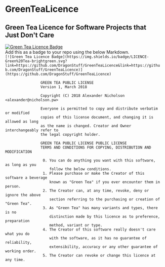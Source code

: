 # GreenTeaLicence
Green Tea Licence for Software Projects that Just Don't Care
---

[![Green Tea Licence Badge](https://img.shields.io/badge/LICENCE-Green%20Tea-brightgreen.svg?link=https://github.com/DragonStuff/GreenTeaLicence&link=https://github.com/DragonStuff/GreenTeaLicence)](https://github.com/DragonStuff/GreenTeaLicence)    
Add this as a badge to your repo using the below Markdown.    
`[![Green Tea Licence Badge](https://img.shields.io/badge/LICENCE-Green%20Tea-brightgreen.svg?link=https://github.com/DragonStuff/GreenTeaLicence&link=https://github.com/DragonStuff/GreenTeaLicence)](https://github.com/DragonStuff/GreenTeaLicence)`



                    GREEN TEA PUBLIC LICENSE 
                    Version 1, March 2018

                    Copyright (C) 2018 Alexander Nicholson <alexander@nicholson.pw> 

                    Everyone is permitted to copy and distribute verbatim or modified 
                    copies of this license document, and changing it is allowed as long 
                    as the name is changed. Creator and Owner interchangeably refer to 
                    the legal copyright holder.

                    GREEN TEA PUBLIC LICENSE PUBLIC LICENSE 
                    TERMS AND CONDITIONS FOR COPYING, DISTRIBUTION AND MODIFICATION 
                   
                     0. You can do anything you want with this software, as long as you
                        follow the below conditions.
                     1. Please purchase or make the Creator of this software a beverage
                        known as "Green Tea" if you ever encounter them in person.
                     2. The Creator can, at any time, revoke, deny or ignore the above
                        section referring to the purchasing or creation of "Green Tea".
                     3. As "Green Tea" has many variants and types, there is no 
                        distinction made by this licence as to preference, preparation
                        method, variant or type.
                     4. The Creator of this software really doesn't care what you do
                        with the software, as it has no guarantee of reliability,
                        extensibility, accuracy or any other guarantee of working order.
                     5. The Creator can revoke or change this licence at any time.
